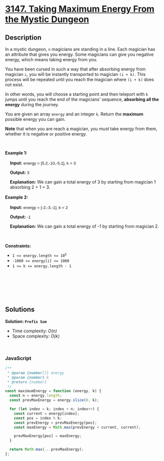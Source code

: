 # [3147. Taking Maximum Energy From the Mystic Dungeon](https://leetcode.com/problems/taking-maximum-energy-from-the-mystic-dungeon)

## Description

<div class="elfjS" data-track-load="description_content"><p>In a mystic dungeon, <code>n</code> magicians are standing in a line. Each magician has an attribute that gives you energy. Some magicians can give you negative energy, which means taking energy from you.</p>

<p>You have been cursed in such a way that after absorbing energy from magician <code>i</code>, you will be instantly transported to magician <code>(i + k)</code>. This process will be repeated until you reach the magician where <code>(i + k)</code> does not exist.</p>

<p>In other words, you will choose a starting point and then teleport with <code>k</code> jumps until you reach the end of the magicians' sequence, <strong>absorbing all the energy</strong> during the journey.</p>

<p>You are given an array <code>energy</code> and an integer <code>k</code>. Return the <strong>maximum</strong> possible energy you can gain.</p>

<p><strong>Note</strong> that when you are reach a magician, you <em>must</em> take energy from them, whether it is negative or positive energy.</p>

<p>&nbsp;</p>
<p><strong class="example">Example 1:</strong></p>

<div class="example-block" style="border-color: var(--border-tertiary); border-left-width: 2px; color: var(--text-secondary); font-size: 0.875rem; margin-bottom: 1rem; margin-top: 1rem; overflow: visible; padding-left: 1rem;">
<p><strong>Input:</strong> <span class="example-io" style="font-family: Menlo, sans-serif; font-size: 0.85rem;"> energy = [5,2,-10,-5,1], k = 3</span></p>

<p><strong>Output:</strong><span class="example-io" style="font-family: Menlo, sans-serif; font-size: 0.85rem;"> 3</span></p>

<p><strong>Explanation:</strong> We can gain a total energy of 3 by starting from magician 1 absorbing 2 + 1 = 3.</p>
</div>

<p><strong class="example">Example 2:</strong></p>

<div class="example-block" style="border-color: var(--border-tertiary); border-left-width: 2px; color: var(--text-secondary); font-size: 0.875rem; margin-bottom: 1rem; margin-top: 1rem; overflow: visible; padding-left: 1rem;">
<p><strong>Input:</strong><span class="example-io" style="font-family: Menlo, sans-serif; font-size: 0.85rem;"> energy = [-2,-3,-1], k = 2</span></p>

<p><strong>Output:</strong><span class="example-io" style="font-family: Menlo, sans-serif; font-size: 0.85rem;"> -1</span></p>

<p><strong>Explanation:</strong> We can gain a total energy of -1 by starting from magician 2.</p>
</div>

<p>&nbsp;</p>
<p><strong>Constraints:</strong></p>

<ul>
	<li><code>1 &lt;= energy.length &lt;= 10<sup>5</sup></code></li>
	<li><code>-1000 &lt;= energy[i] &lt;= 1000</code></li>
	<li><code>1 &lt;= k &lt;= energy.length - 1</code></li>
</ul>

<p>&nbsp;</p>
​​​​​​</div>

<p>&nbsp;</p>

## Solutions

**Solution: `Prefix Sum`**

- Time complexity: <em>O(n)</em>
- Space complexity: <em>O(k)</em>

<p>&nbsp;</p>

### **JavaScript**

```js
/**
 * @param {number[]} energy
 * @param {number} k
 * @return {number}
 */
const maximumEnergy = function (energy, k) {
  const n = energy.length;
  const prevMaxEnergy = energy.slice(0, k);

  for (let index = k; index < n; index++) {
    const current = energy[index];
    const pos = index % k;
    const prevEnergy = prevMaxEnergy[pos];
    const maxEnergy = Math.max(prevEnergy + current, current);

    prevMaxEnergy[pos] = maxEnergy;
  }

  return Math.max(...prevMaxEnergy);
};
```
